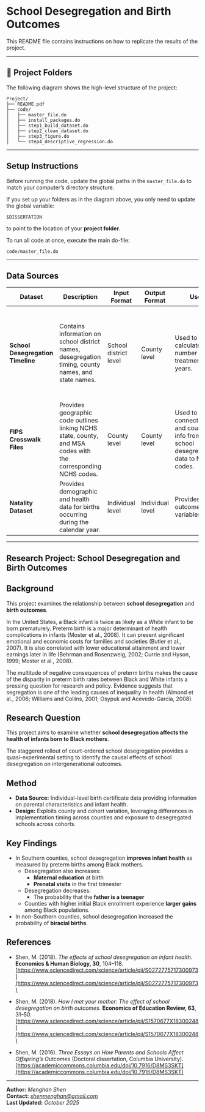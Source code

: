 # School Desegregation and Birth Outcomes

This README file contains instructions on how to replicate the results of the project.

---

## 📁 Project Folders

The following diagram shows the high-level structure of the project:

```
Project/
├── README.pdf
├── code/
│   ├── master_file.do
│   ├── install_packages.do
│   ├── step1_build_dataset.do
│   ├── step2_clean_dataset.do
│   ├── step3_figure.do
│   └── step4_descriptive_regression.do
```

---

## Setup Instructions

Before running the code, update the global paths in the `master_file.do` to match your computer’s directory structure.  

If you set up your folders as in the diagram above, you only need to update the global variable:

```
$DISSERTATION
```

to point to the location of your **project folder**.

To run all code at once, execute the main do-file:

```
code/master_file.do
```

---

## Data Sources

| Dataset | Description | Input Format | Output Format | Use | Access |
|----------|--------------|--------------|---------------|-----|--------|
| **School Desegregation Timeline** | Contains information on school district names, desegregation timing, county names, and state names. | School district level | County level | Used to calculate the number of treatment years. | Downloaded data from [*Guryan.* (2004). *"Desegregation and Black Dropout Rates."* *American Economic Review*, 94(4), 919–943.](https://www.aeaweb.org/articles?id=10.1257/0002828042002679) |
| **FIPS Crosswalk Files** | Provides geographic code outlines linking NCHS state, county, and MSA codes with the corresponding NCHS codes. | County level | County level | Used to connect state and county info from the school desegregation data to NCHS codes. | Downloaded from [NBER website](https://www.nber.org/research/data/national-center-health-statistics-nchs-federal-information-processing-series-fips-state-county-and). |
| **Natality Dataset** | Provides demographic and health data for births occurring during the calendar year. | Individual level | Individual level | Provides outcome variables. | Downloaded from [NBER website](https://data.nber.org/nvss/natality/dta/). |

---
## Research Project: School Desegregation and Birth Outcomes

## Background 

This project examines the relationship between **school desegregation** and **birth outcomes**.

In the United States, a Black infant is twice as likely as a White infant to be born prematurely. Preterm birth is a major determinant of health complications in infants (Moster et al., 2008). It can present significant emotional and economic costs for families and societies (Butler et al., 2007). It is also correlated with lower educational attainment and lower earnings later in life (Behrman and Rosenzweig, 2002; Currie and Hyson, 1999; Moster et al., 2008).

The multitude of negative consequences of preterm births makes the cause of the disparity in preterm birth rates between Black and White infants a pressing question for research and policy. Evidence suggests that segregation is one of the leading causes of inequality in health (Almond et al., 2006; Williams and Collins, 2001; Osypuk and Acevedo-Garcia, 2008).

## Research Question 

This project aims to examine whether **school desegregation affects the health of infants born to Black mothers**.  

The staggered rollout of court-ordered school desegregation provides a quasi-experimental setting to identify the causal effects of school desegregation on intergenerational outcomes.

## Method

- **Data Source:** Individual-level birth certificate data providing information on parental characteristics and infant health.  
- **Design:** Exploits county and cohort variation, leveraging differences in implementation timing across counties and exposure to desegregated schools across cohorts.  

## Key Findings

- In Southern counties, school desegregation **improves infant health** as measured by preterm births among Black mothers.  
  - Desegregation also increases:
    - **Maternal education** at birth  
    - **Prenatal visits** in the first trimester  
  - Desegregation decreases:
    - The probability that the **father is a teenager**  
  - Counties with higher initial Black enrollment experience **larger gains** among Black populations.
- In non-Southern counties, school desegregation increased the probability of **biracial births**. 

## References

- Shen, M. (2018). *The effects of school desegregation on infant health.* **Economics & Human Biology, 30**, 104–118.  
  [https://www.sciencedirect.com/science/article/pii/S0272775717300973](https://www.sciencedirect.com/science/article/pii/S0272775717300973)

- Shen, M. (2018). *How I met your mother: The effect of school desegregation on birth outcomes.* **Economics of Education Review, 63**, 31–50.  
  [https://www.sciencedirect.com/science/article/pii/S1570677X18300248](https://www.sciencedirect.com/science/article/pii/S1570677X18300248)

- Shen, M. (2016). *Three Essays on How Parents and Schools Affect Offspring’s Outcomes* (Doctoral dissertation, Columbia University).  
  [https://academiccommons.columbia.edu/doi/10.7916/D8MS3SKT](https://academiccommons.columbia.edu/doi/10.7916/D8MS3SKT)

---


**Author:** *Menghan Shen*  
**Contact:** *shenmenghan@gmail.com*  
**Last Updated:** *October 2025*
